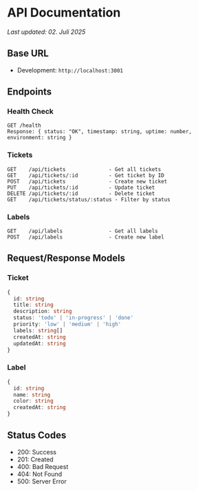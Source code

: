 # API Documentation

*Last updated: 02. Juli 2025*

## Base URL
- Development: `http://localhost:3001`

## Endpoints

### Health Check
```
GET /health
Response: { status: "OK", timestamp: string, uptime: number, environment: string }
```

### Tickets
```
GET    /api/tickets              - Get all tickets
GET    /api/tickets/:id          - Get ticket by ID
POST   /api/tickets              - Create new ticket
PUT    /api/tickets/:id          - Update ticket
DELETE /api/tickets/:id          - Delete ticket
GET    /api/tickets/status/:status - Filter by status
```

### Labels
```
GET    /api/labels               - Get all labels
POST   /api/labels               - Create new label
```

## Request/Response Models

### Ticket
```typescript
{
  id: string
  title: string
  description: string
  status: 'todo' | 'in-progress' | 'done'
  priority: 'low' | 'medium' | 'high'
  labels: string[]
  createdAt: string
  updatedAt: string
}
```

### Label
```typescript
{
  id: string
  name: string
  color: string
  createdAt: string
}
```

## Status Codes
- 200: Success
- 201: Created
- 400: Bad Request
- 404: Not Found
- 500: Server Error 